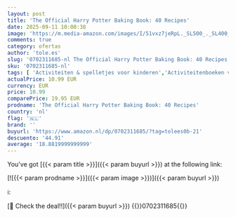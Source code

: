 ```yaml
---
layout: post
title: 'The Official Harry Potter Baking Book: 40 Recipes'
date: 2025-09-11 10:00:38
image: 'https://m.media-amazon.com/images/I/51vxz7jeRpL._SL500_._SL400_.jpg'
comments: true
category: ofertas
author: 'tole.es'
slug: '0702311685-nl The Official Harry Potter Baking Book: 40 Recipes'
sku: '0702311685-nl'
tags: [ 'Activiteiten & spelletjes voor kinderen','Activiteitenboeken voor kinderen','Bakken','Boeken','Cakes','Desserts','Engelstalige boeken','Fantasie voor kinderen','Featured Categories','Films voor kinderen','Hobbys & spellen voor jongvolwassenen','Hobbys, kunstnijverheid & huis','Hoofdgerechten & bijgerechten','Kinderboeken','Kinderboeken over geografie & cultuur','Kinderboeken over knutselen & hobbys','Kinderboeken over mysterie & wonderen','Kinderboeken over podiumkunsten','Kinderboeken over thuis','Kinderboeken over waar we wonen','Kinderboeken over wetenschap, natuur & weetjes','Koken & bakken voor kinderen','Koken op voorbereiding','Kookboeken voor jongvolwassenen','Kookboeken, eten & wijn','Kunst & muziek jongvolwassenen','Kunst & muziek voor kinderen','Literatuur & fictie voor kinderen','Paranormale fantasie voor kinderen','Sciencefiction & fantasy voor kinderen','Tieners & jongvolwassenen','🇳🇱', ]
actualPrice: 10.99 EUR
currency: EUR
price: 10.99
comparePrice: 19.95 EUR
prodname: 'The Official Harry Potter Baking Book: 40 Recipes'
country: 'nl'
flag: '🇳🇱'
brand: ''
buyurl: 'https://www.amazon.nl/dp/0702311685/?tag=tolees0b-21'
descuento: '44.91'
average: '18.8819999999999'
---
```


You've got [{{< param title >}}]({{< param buyurl >}}) at the following link:

[![{{< param prodname >}}]({{< param image >}})]({{< param buyurl >}})

ℹ️:


[🛒 Check the deal!!]({{< param buyurl >}})
{{<world>}}0702311685{{</world>}}
